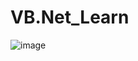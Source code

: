 # VB.Net_Learn
![image](https://github.com/user-attachments/assets/22e8467e-03ac-474b-aae0-91530409eaa3)

